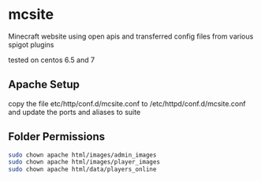 # mcsite
Minecraft website using open apis and transferred config files from various spigot plugins

tested on centos 6.5 and 7

## Apache Setup
copy the file etc/http/conf.d/mcsite.conf to /etc/httpd/conf.d/mcsite.conf
and update the ports and aliases to suite

## Folder Permissions
```bash
sudo chown apache html/images/admin_images
sudo chown apache html/images/player_images
sudo chown apache html/data/players_online
```

